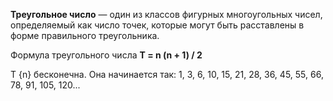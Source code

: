 **Треугольное число** — один из классов фигурных многоугольных чисел, определяемый как число точек, которые могут быть расставлены в форме правильного треугольника.

Формула треугольного числа **T = n (n + 1) / 2**

T {n} бесконечна. Она начинается так:
1, 3, 6, 10, 15, 21, 28, 36, 45, 55, 66, 78, 91, 105, 120...